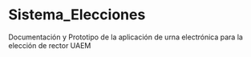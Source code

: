 # Sistema_Elecciones
Documentación y Prototipo de la aplicación de urna electrónica para la elección de rector UAEM
